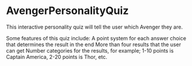 # AvengerPersonalityQuiz
This interactive personality quiz will tell the user which Avenger they are.

Some features of this quiz include:
  A point system for each answer choice that determines the result in the end
  More than four results that the user can get
  Number categories for the results, for example; 1-10 points is Captain America, 2-20 points is Thor, etc.
